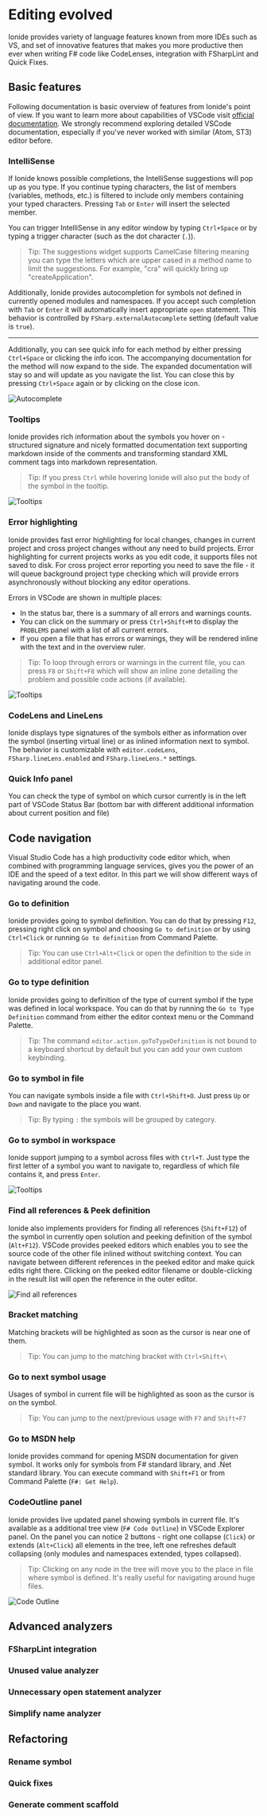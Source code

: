 # Editing evolved

Ionide provides variety of language features known from more IDEs such as VS, and set of innovative features that makes you more productive then ever when writing F# code like CodeLenses, integration with FSharpLint and Quick Fixes.

## Basic features

Following documentation is basic overview of features from Ionide's point of view. If you want to learn more about capabilities of VSCode visit [official documentation](https://code.visualstudio.com/docs/editor/codebasics). We strongly recommend exploring detailed VSCode documentation, especially if you've never worked with similar (Atom, ST3) editor before.

### IntelliSense

If Ionide knows possible completions, the IntelliSense suggestions will pop up as you type. If you continue typing characters, the list of members (variables, methods, etc.) is filtered to include only members containing your typed characters. Pressing `Tab` or `Enter` will insert the selected member.

You can trigger IntelliSense in any editor window by typing `Ctrl+Space` or by typing a trigger character (such as the dot character (`.`)).

> Tip: The suggestions widget supports CamelCase filtering meaning you can type the letters which are upper cased in a method name to limit the suggestions. For example, "cra" will quickly bring up "createApplication".

Additionally, Ionide provides autocompletion for symbols not defined in currently opened modules and namespaces. If you accept such completion with `Tab` or `Enter` it will automatically insert appropriate `open` statement. This behavior is controlled by `FSharp.externalAutocomplete` setting (default value is `true`).

---

Additionally, you can see quick info for each method by either pressing `Ctrl+Space` or clicking the info icon. The accompanying documentation for the method will now expand to the side. The expanded documentation will stay so and will update as you navigate the list. You can close this by pressing `Ctrl+Space` again or by clicking on the close icon.

![Autocomplete](images/autocomplete.gif)


### Tooltips

Ionide provides rich information about the symbols you hover on - structured signature and nicely formatted documentation text supporting markdown inside of the comments and transforming standard XML comment tags into markdown representation.

> Tip: If you press `Ctrl` while hovering Ionide will also put the body of the symbol in the tooltip.

![Tooltips](images/tooltips.gif)

### Error highlighting

Ionide provides fast error highlighting for local changes, changes in current project and cross project changes without any need to build projects. Error highlighting for current projects works as you edit code, it supports files not saved to disk. For cross project error reporting you need to save the file - it will queue background project type checking which will provide errors asynchronously without blocking any editor operations.

Errors in VSCode are shown in multiple places:
* In the status bar, there is a summary of all errors and warnings counts.
* You can click on the summary or press `Ctrl+Shift+M` to display the `PROBLEMS` panel with a list of all current errors.
* If you open a file that has errors or warnings, they will be rendered inline with the text and in the overview ruler.

> Tip: To loop through errors or warnings in the current file, you can press `F8` or `Shift+F8` which will show an inline zone detailing the problem and possible code actions (if available).

![Tooltips](images/errors.gif)

### CodeLens and LineLens

Ionide displays type signatures of the symbols either as information over the symbol (inserting virtual line) or as inlined information next to symbol. The behavior is customizable with `editor.codeLens`, `FSharp.lineLens.enabled` and `FSharp.lineLens.*` settings.

### Quick Info panel

You can check the type of symbol on which cursor currently is in the left part of VSCode Status Bar (bottom bar with different additional information about current position and file)

## Code navigation

Visual Studio Code has a high productivity code editor which, when combined with programming language services, gives you the power of an IDE and the speed of a text editor. In this part we will show different ways of navigating around the code.

### Go to definition

Ionide provides going to symbol definition. You can do that by pressing `F12`, pressing right click on symbol and choosing `Go to definition` or by using `Ctrl+Click` or running `Go to definition` from Command Palette.

> Tip: You can use `Ctrl+Alt+Click` or open the definition to the side in additional editor panel.

### Go to type definition

Ionide provides going to definition of the type of current symbol if the type was defined in local workspace. You can do that by running the `Go to Type Definition` command from either the editor context menu or the Command Palette.

> Tip: The command `editor.action.goToTypeDefinition` is not bound to a keyboard shortcut by default but you can add your own custom keybinding.

### Go to symbol in file

You can navigate symbols inside a file with `Ctrl+Shift+O`. Just press `Up` or `Down` and navigate to the place you want.

> Tip: By typing `:` the symbols will be grouped by category.

### Go to symbol in workspace

Ionide support jumping to a symbol across files with `Ctrl+T`. Just type the first letter of a symbol you want to navigate to, regardless of which file contains it, and press `Enter`.

![Tooltips](images/goToSmbol.gif)

### Find all references & Peek definition

Ionide also implements providers for finding all references (`Shift+F12`) of the symbol in currently open solution and peeking definition of the symbol (`Alt+F12`). VSCode provides peeked editors which enables you to see the source code of the other file inlined without switching context. You can navigate between different references in the peeked editor and make quick edits right there. Clicking on the peeked editor filename or double-clicking in the result list will open the reference in the outer editor.

![Find all references](images/peek.gif)

### Bracket matching

Matching brackets will be highlighted as soon as the cursor is near one of them.

> Tip: You can jump to the matching bracket with `Ctrl+Shift+\`

### Go to next symbol usage

Usages of symbol in current file will be highlighted as soon as the cursor is on the symbol.

> Tip: You can jump to the next/previous usage with `F7` and `Shift+F7`

### Go to MSDN help

Ionide provides command for opening MSDN documentation for given symbol. It works only for symbols from F# standard library, and .Net standard library. You can execute command with `Shift+F1` or from Command Palette (`F#: Get Help`).

### CodeOutline panel

Ionide provides live updated panel showing symbols in current file. It's available as a additional tree view (`F# Code Outline`) in VSCode Explorer panel. On the panel you can notice 2 buttons - right one collapse (`Click`) or extends (`Alt+Click`) all elements in the tree, left one refreshes default collapsing (only modules and namespaces extended, types collapsed).

> Tip: Clicking on any node in the tree will move you to the place in file where symbol is defined. It's really useful for navigating around huge files.

![Code Outline](images/codeOutline.gif)

## Advanced analyzers

### FSharpLint integration

### Unused value analyzer

### Unnecessary open statement analyzer

### Simplify name analyzer

## Refactoring

### Rename symbol

### Quick fixes

### Generate comment scaffold
